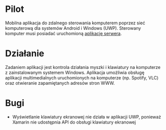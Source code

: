 # Pilot
Mobilna aplikacja do zdalnego sterowania komputerem poprzez sieć komputerową dla systemów Android i Windows (UWP). Sterowany komputer musi posiadać uruchomioną [aplikację serwera](https://github.com/lnarolski/PilotServer).

# Działanie
Zadaniem aplikacji jest kontrola działania myszki i klawiatury na komputerze z zainstalowanym systemem Windows. Aplikacja umożliwia obsługę aplikacji multimedialnych uruchomionych na komputerze (np. Spotify, VLC) oraz otwieranie zapamiętanych adresów stron WWW.

# Bugi
- Wyświetlanie klawiatury ekranowej nie działa w aplikacji UWP, ponieważ Xamarin nie udostępnia API do obsługi klawiatury ekranowej
